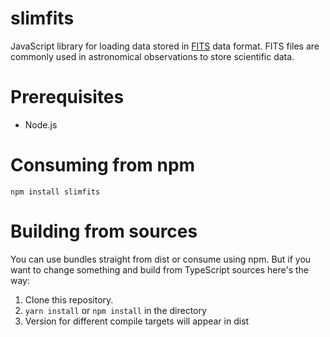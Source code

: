 # slimfits
JavaScript library for loading data stored in [FITS](http://en.wikipedia.org/wiki/FITS) data format. FITS files are commonly used in astronomical observations to store scientific data.

# Prerequisites

- Node.js

# Consuming from npm

`npm install slimfits`

# Building from sources

You can use bundles straight from  dist or consume using npm. But if you want to change something and build from TypeScript sources here's the way:

1. Clone this repository.
2. `yarn install` or `npm install` in the directory
3. Version for different compile targets will appear in dist
